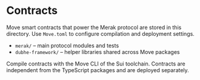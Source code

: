 # Contracts

Move smart contracts that power the Merak protocol are stored in this directory. Use `Move.toml` to configure compilation and deployment settings.

- `merak/` – main protocol modules and tests
- `dubhe-framework/` – helper libraries shared across Move packages

Compile contracts with the Move CLI of the Sui toolchain. Contracts are independent from the TypeScript packages and are deployed separately.
